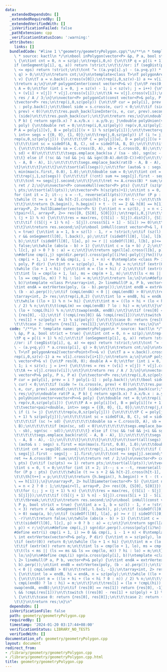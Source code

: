 ```yaml
---
data:
  _extendedDependsOn: []
  _extendedRequiredBy: []
  _extendedVerifiedWith: []
  _isVerificationFailed: false
  _pathExtension: cpp
  _verificationStatusIcon: ':warning:'
  attributes:
    links: []
  bundledCode: "#line 1 \"geometry/geometryPolygon.cpp\"\n/**\n * template name: geometryPolygon\n\
    \ * source: kactl\n */\n\nbool inPolygon(vector<P> &p, P a, bool strict = true)\
    \ {\n\tint cnt = 0, n = sz(p);\n\trep(i,0,n) {\n\t\tP q = p[(i + 1) % n];\n\t\t\
    if (onSegment(p[i], q, a)) return !strict;\n\t\t//or: if (segDist(p[i], q, a)\
    \ <= eps) return !strict;\n\t\tcnt ^= ((a.y<p[i].y) - (a.y<q.y)) * a.cross(p[i],\
    \ q) > 0;\n\t}\n\treturn cnt;\n}\n\ntemplate<class T>\nT polygonArea2(vector<Point<T>>&\
    \ v) {\n\tT a = v.back().cross(v[0]);\n\trep(i,0,sz(v)-1) a += v[i].cross(v[i+1]);\n\
    \treturn a;\n}\n\nP polygonCenter(const vector<P>& v) {\n\tP res(0, 0); double\
    \ A = 0;\n\tfor (int i = 0, j = sz(v) - 1; i < sz(v); j = i++) {\n\t\tres = res\
    \ + (v[i] + v[j]) * v[j].cross(v[i]);\n\t\tA += v[j].cross(v[i]);\n\t}\n\treturn\
    \ res / A / 3;\n}\n\nvector<P> polygonCut(const vector<P>& poly, P s, P e) {\n\
    \tvector<P> res;\n\trep(i,0,sz(poly)) {\n\t\tP cur = poly[i], prev = i ? poly[i-1]\
    \ : poly.back();\n\t\tbool side = s.cross(e, cur) < 0;\n\t\tif (side != (s.cross(e,\
    \ prev) < 0))\n\t\t\tres.push_back(lineInter(s, e, cur, prev).second);\n\t\tif\
    \ (side)\n\t\t\tres.push_back(cur);\n\t}\n\treturn res;\n}\n\ndouble rat(P a,\
    \ P b) { return sgn(b.x) ? a.x/b.x : a.y/b.y; }\ndouble polyUnion(vector<vector<P>>&\
    \ poly) {\n\tdouble ret = 0;\n\trep(i,0,sz(poly)) rep(v,0,sz(poly[i])) {\n\t\t\
    P A = poly[i][v], B = poly[i][(v + 1) % sz(poly[i])];\n\t\tvector<pair<double,\
    \ int>> segs = {{0, 0}, {1, 0}};\n\t\trep(j,0,sz(poly)) if (i != j) {\n\t\t\t\
    rep(u,0,sz(poly[j])) {\n\t\t\t\tP C = poly[j][u], D = poly[j][(u + 1) % sz(poly[j])];\n\
    \t\t\t\tint sc = sideOf(A, B, C), sd = sideOf(A, B, D);\n\t\t\t\tif (sc != sd)\
    \ {\n\t\t\t\t\tdouble sa = C.cross(D, A), sb = C.cross(D, B);\n\t\t\t\t\tif (min(sc,\
    \ sd) < 0)\n\t\t\t\t\t\tsegs.emplace_back(sa / (sa - sb), sgn(sc - sd));\n\t\t\
    \t\t} else if (!sc && !sd && j<i && sgn((B-A).dot(D-C))>0){\n\t\t\t\t\tsegs.emplace_back(rat(C\
    \ - A, B - A), 1);\n\t\t\t\t\tsegs.emplace_back(rat(D - A, B - A), -1);\n\t\t\t\
    \t}\n\t\t\t}\n\t\t}\n\t\tsort(all(segs));\n\t\tfor (auto& s : segs) s.first =\
    \ min(max(s.first, 0.0), 1.0);\n\t\tdouble sum = 0;\n\t\tint cnt = segs[0].second;\n\
    \t\trep(j,1,sz(segs)) {\n\t\t\tif (!cnt) sum += segs[j].first - segs[j - 1].first;\n\
    \t\t\tcnt += segs[j].second;\n\t\t}\n\t\tret += A.cross(B) * sum;\n\t}\n\treturn\
    \ ret / 2;\n}\n\nvector<P> convexHull(vector<P> pts) {\n\tif (sz(pts) <= 1) return\
    \ pts;\n\tsort(all(pts));\n\tvector<P> h(sz(pts)+1);\n\tint s = 0, t = 0;\n\t\
    for (int it = 2; it--; s = --t, reverse(all(pts)))\n\t\tfor (P p : pts) {\n\t\t\
    \twhile (t >= s + 2 && h[t-2].cross(h[t-1], p) <= 0) t--;\n\t\t\th[t++] = p;\n\
    \t\t}\n\treturn {h.begin(), h.begin() + t - (t == 2 && h[0] == h[1])};\n}\n\n\
    array<P, 2> hullDiameter(vector<P> S) {\n\tint n = sz(S), j = n < 2 ? 0 : 1;\n\
    \tpair<ll, array<P, 2>> res({0, {S[0], S[0]}});\n\trep(i,0,j)\n\t\tfor (;; j =\
    \ (j + 1) % n) {\n\t\t\tres = max(res, {(S[i] - S[j]).dist2(), {S[i], S[j]}});\n\
    \t\t\tif ((S[(j + 1) % n] - S[j]).cross(S[i + 1] - S[i]) >= 0)\n\t\t\t\tbreak;\n\
    \t\t}\n\treturn res.second;\n}\n\nbool inHull(const vector<P>& l, P p, bool strict\
    \ = true) {\n\tint a = 1, b = sz(l) - 1, r = !strict;\n\tif (sz(l) < 3) return\
    \ r && onSegment(l[0], l.back(), p);\n\tif (sideOf(l[0], l[a], l[b]) > 0) swap(a,\
    \ b);\n\tif (sideOf(l[0], l[a], p) >= r || sideOf(l[0], l[b], p)<= -r)\n\t\treturn\
    \ false;\n\twhile (abs(a - b) > 1) {\n\t\tint c = (a + b) / 2;\n\t\t(sideOf(l[0],\
    \ l[c], p) > 0 ? b : a) = c;\n\t}\n\treturn sgn(l[a].cross(l[b], p)) < r;\n}\n\
    \n#define cmp(i,j) sgn(dir.perp().cross(poly[(i)%n]-poly[(j)%n]))\n#define extr(i)\
    \ cmp(i + 1, i) >= 0 && cmp(i, i - 1 + n) < 0\ntemplate <class P> int extrVertex(vector<P>&\
    \ poly, P dir) {\n\tint n = sz(poly), lo = 0, hi = n;\n\tif (extr(0)) return 0;\n\
    \twhile (lo + 1 < hi) {\n\t\tint m = (lo + hi) / 2;\n\t\tif (extr(m)) return m;\n\
    \t\tint ls = cmp(lo + 1, lo), ms = cmp(m + 1, m);\n\t\t(ls < ms || (ls == ms &&\
    \ ls == cmp(lo, m)) ? hi : lo) = m;\n\t}\n\treturn lo;\n}\n\n#define cmpL(i) sgn(a.cross(poly[i],\
    \ b))\ntemplate <class P>\narray<int, 2> lineHull(P a, P b, vector<P>& poly) {\n\
    \tint endA = extrVertex(poly, (a - b).perp());\n\tint endB = extrVertex(poly,\
    \ (b - a).perp());\n\tif (cmpL(endA) < 0 || cmpL(endB) > 0)\n\t\treturn {-1, -1};\n\
    \tarray<int, 2> res;\n\trep(i,0,2) {\n\t\tint lo = endB, hi = endA, n = sz(poly);\n\
    \t\twhile ((lo + 1) % n != hi) {\n\t\t\tint m = ((lo + hi + (lo < hi ? 0 : n))\
    \ / 2) % n;\n\t\t\t(cmpL(m) == cmpL(endB) ? lo : hi) = m;\n\t\t}\n\t\tres[i] =\
    \ (lo + !cmpL(hi)) % n;\n\t\tswap(endA, endB);\n\t}\n\tif (res[0] == res[1]) return\
    \ {res[0], -1};\n\tif (!cmpL(res[0]) && !cmpL(res[1]))\n\t\tswitch ((res[0] -\
    \ res[1] + sz(poly) + 1) % sz(poly)) {\n\t\t\tcase 0: return {res[0], res[0]};\n\
    \t\t\tcase 2: return {res[1], res[1]};\n\t\t}\n\treturn res;\n}\n"
  code: "/**\n * template name: geometryPolygon\n * source: kactl\n */\n\nbool inPolygon(vector<P>\
    \ &p, P a, bool strict = true) {\n\tint cnt = 0, n = sz(p);\n\trep(i,0,n) {\n\t\
    \tP q = p[(i + 1) % n];\n\t\tif (onSegment(p[i], q, a)) return !strict;\n\t\t\
    //or: if (segDist(p[i], q, a) <= eps) return !strict;\n\t\tcnt ^= ((a.y<p[i].y)\
    \ - (a.y<q.y)) * a.cross(p[i], q) > 0;\n\t}\n\treturn cnt;\n}\n\ntemplate<class\
    \ T>\nT polygonArea2(vector<Point<T>>& v) {\n\tT a = v.back().cross(v[0]);\n\t\
    rep(i,0,sz(v)-1) a += v[i].cross(v[i+1]);\n\treturn a;\n}\n\nP polygonCenter(const\
    \ vector<P>& v) {\n\tP res(0, 0); double A = 0;\n\tfor (int i = 0, j = sz(v) -\
    \ 1; i < sz(v); j = i++) {\n\t\tres = res + (v[i] + v[j]) * v[j].cross(v[i]);\n\
    \t\tA += v[j].cross(v[i]);\n\t}\n\treturn res / A / 3;\n}\n\nvector<P> polygonCut(const\
    \ vector<P>& poly, P s, P e) {\n\tvector<P> res;\n\trep(i,0,sz(poly)) {\n\t\t\
    P cur = poly[i], prev = i ? poly[i-1] : poly.back();\n\t\tbool side = s.cross(e,\
    \ cur) < 0;\n\t\tif (side != (s.cross(e, prev) < 0))\n\t\t\tres.push_back(lineInter(s,\
    \ e, cur, prev).second);\n\t\tif (side)\n\t\t\tres.push_back(cur);\n\t}\n\treturn\
    \ res;\n}\n\ndouble rat(P a, P b) { return sgn(b.x) ? a.x/b.x : a.y/b.y; }\ndouble\
    \ polyUnion(vector<vector<P>>& poly) {\n\tdouble ret = 0;\n\trep(i,0,sz(poly))\
    \ rep(v,0,sz(poly[i])) {\n\t\tP A = poly[i][v], B = poly[i][(v + 1) % sz(poly[i])];\n\
    \t\tvector<pair<double, int>> segs = {{0, 0}, {1, 0}};\n\t\trep(j,0,sz(poly))\
    \ if (i != j) {\n\t\t\trep(u,0,sz(poly[j])) {\n\t\t\t\tP C = poly[j][u], D = poly[j][(u\
    \ + 1) % sz(poly[j])];\n\t\t\t\tint sc = sideOf(A, B, C), sd = sideOf(A, B, D);\n\
    \t\t\t\tif (sc != sd) {\n\t\t\t\t\tdouble sa = C.cross(D, A), sb = C.cross(D,\
    \ B);\n\t\t\t\t\tif (min(sc, sd) < 0)\n\t\t\t\t\t\tsegs.emplace_back(sa / (sa\
    \ - sb), sgn(sc - sd));\n\t\t\t\t} else if (!sc && !sd && j<i && sgn((B-A).dot(D-C))>0){\n\
    \t\t\t\t\tsegs.emplace_back(rat(C - A, B - A), 1);\n\t\t\t\t\tsegs.emplace_back(rat(D\
    \ - A, B - A), -1);\n\t\t\t\t}\n\t\t\t}\n\t\t}\n\t\tsort(all(segs));\n\t\tfor\
    \ (auto& s : segs) s.first = min(max(s.first, 0.0), 1.0);\n\t\tdouble sum = 0;\n\
    \t\tint cnt = segs[0].second;\n\t\trep(j,1,sz(segs)) {\n\t\t\tif (!cnt) sum +=\
    \ segs[j].first - segs[j - 1].first;\n\t\t\tcnt += segs[j].second;\n\t\t}\n\t\t\
    ret += A.cross(B) * sum;\n\t}\n\treturn ret / 2;\n}\n\nvector<P> convexHull(vector<P>\
    \ pts) {\n\tif (sz(pts) <= 1) return pts;\n\tsort(all(pts));\n\tvector<P> h(sz(pts)+1);\n\
    \tint s = 0, t = 0;\n\tfor (int it = 2; it--; s = --t, reverse(all(pts)))\n\t\t\
    for (P p : pts) {\n\t\t\twhile (t >= s + 2 && h[t-2].cross(h[t-1], p) <= 0) t--;\n\
    \t\t\th[t++] = p;\n\t\t}\n\treturn {h.begin(), h.begin() + t - (t == 2 && h[0]\
    \ == h[1])};\n}\n\narray<P, 2> hullDiameter(vector<P> S) {\n\tint n = sz(S), j\
    \ = n < 2 ? 0 : 1;\n\tpair<ll, array<P, 2>> res({0, {S[0], S[0]}});\n\trep(i,0,j)\n\
    \t\tfor (;; j = (j + 1) % n) {\n\t\t\tres = max(res, {(S[i] - S[j]).dist2(), {S[i],\
    \ S[j]}});\n\t\t\tif ((S[(j + 1) % n] - S[j]).cross(S[i + 1] - S[i]) >= 0)\n\t\
    \t\t\tbreak;\n\t\t}\n\treturn res.second;\n}\n\nbool inHull(const vector<P>& l,\
    \ P p, bool strict = true) {\n\tint a = 1, b = sz(l) - 1, r = !strict;\n\tif (sz(l)\
    \ < 3) return r && onSegment(l[0], l.back(), p);\n\tif (sideOf(l[0], l[a], l[b])\
    \ > 0) swap(a, b);\n\tif (sideOf(l[0], l[a], p) >= r || sideOf(l[0], l[b], p)<=\
    \ -r)\n\t\treturn false;\n\twhile (abs(a - b) > 1) {\n\t\tint c = (a + b) / 2;\n\
    \t\t(sideOf(l[0], l[c], p) > 0 ? b : a) = c;\n\t}\n\treturn sgn(l[a].cross(l[b],\
    \ p)) < r;\n}\n\n#define cmp(i,j) sgn(dir.perp().cross(poly[(i)%n]-poly[(j)%n]))\n\
    #define extr(i) cmp(i + 1, i) >= 0 && cmp(i, i - 1 + n) < 0\ntemplate <class P>\
    \ int extrVertex(vector<P>& poly, P dir) {\n\tint n = sz(poly), lo = 0, hi = n;\n\
    \tif (extr(0)) return 0;\n\twhile (lo + 1 < hi) {\n\t\tint m = (lo + hi) / 2;\n\
    \t\tif (extr(m)) return m;\n\t\tint ls = cmp(lo + 1, lo), ms = cmp(m + 1, m);\n\
    \t\t(ls < ms || (ls == ms && ls == cmp(lo, m)) ? hi : lo) = m;\n\t}\n\treturn\
    \ lo;\n}\n\n#define cmpL(i) sgn(a.cross(poly[i], b))\ntemplate <class P>\narray<int,\
    \ 2> lineHull(P a, P b, vector<P>& poly) {\n\tint endA = extrVertex(poly, (a -\
    \ b).perp());\n\tint endB = extrVertex(poly, (b - a).perp());\n\tif (cmpL(endA)\
    \ < 0 || cmpL(endB) > 0)\n\t\treturn {-1, -1};\n\tarray<int, 2> res;\n\trep(i,0,2)\
    \ {\n\t\tint lo = endB, hi = endA, n = sz(poly);\n\t\twhile ((lo + 1) % n != hi)\
    \ {\n\t\t\tint m = ((lo + hi + (lo < hi ? 0 : n)) / 2) % n;\n\t\t\t(cmpL(m) ==\
    \ cmpL(endB) ? lo : hi) = m;\n\t\t}\n\t\tres[i] = (lo + !cmpL(hi)) % n;\n\t\t\
    swap(endA, endB);\n\t}\n\tif (res[0] == res[1]) return {res[0], -1};\n\tif (!cmpL(res[0])\
    \ && !cmpL(res[1]))\n\t\tswitch ((res[0] - res[1] + sz(poly) + 1) % sz(poly))\
    \ {\n\t\t\tcase 0: return {res[0], res[0]};\n\t\t\tcase 2: return {res[1], res[1]};\n\
    \t\t}\n\treturn res;\n}\n"
  dependsOn: []
  isVerificationFile: false
  path: geometry/geometryPolygon.cpp
  requiredBy: []
  timestamp: '2024-01-20 03:17:44+08:00'
  verificationStatus: LIBRARY_NO_TESTS
  verifiedWith: []
documentation_of: geometry/geometryPolygon.cpp
layout: document
redirect_from:
- /library/geometry/geometryPolygon.cpp
- /library/geometry/geometryPolygon.cpp.html
title: geometry/geometryPolygon.cpp
---
```

